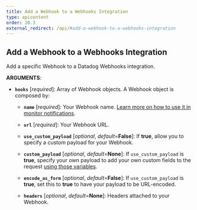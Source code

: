 ```yaml
---
title: Add a Webhook to a Webhooks Integration
type: apicontent
order: 20.3
external_redirect: /api/#add-a-webhook-to-a-webhooks-integration
---
```


## Add a Webhook to a Webhooks Integration

Add a specific Webhook to a Datadog Webhooks integration.

**ARGUMENTS**:


* **`hooks`** [*required*]:
    Array of Webhook objects. A Webhook object is composed by:

    * **`name`** [*required*]:
        Your Webhook name.
        [Learn more on how to use it in monitor notifications][1].
    * **`url`** [*required*]:
        Your Webhook URL.
    * **`use_custom_payload`** [*optional*, *default*=**False**]:
        If **true**, allow you to specify a custom payload for your Webhook.

    * **`custom_payload`** [*optional*, *default*=**None**]:
        If `use_custom_payload` is **true**, specify your own payload to add your own custom fields to the request [using those variables][2].

    * **`encode_as_form`** [*optional*, *default*=**False**]:
        If `use_custom_payload` is **true**, set this to **true** to have your payload to be URL-encoded.
    * **`headers`** [*optional*, *default*=**None**]:
        Headers attached to your Webhook.

[1]: /monitors/notifications
[2]: /integrations/webhooks/#usage
